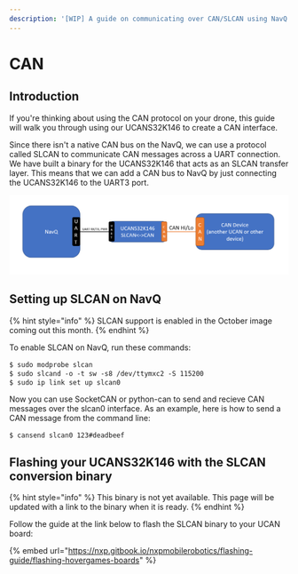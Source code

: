 ```yaml
---
description: '[WIP] A guide on communicating over CAN/SLCAN using NavQ and UCANS32K146'
---
```


# CAN

## Introduction

If you're thinking about using the CAN protocol on your drone, this guide will walk you through using our UCANS32K146 to create a CAN interface.

Since there isn't a native CAN bus on the NavQ, we can use a protocol called SLCAN to communicate CAN messages across a UART connection. We have built a binary for the UCANS32K146 that acts as an SLCAN transfer layer. This means that we can add a CAN bus to NavQ by just connecting the UCANS32K146 to the UART3 port.

![Diagram of setup](../../.gitbook/assets/image%20%2856%29.png)

## Setting up SLCAN on NavQ

{% hint style="info" %}
SLCAN support is enabled in the October image coming out this month.
{% endhint %}

To enable SLCAN on NavQ, run these commands:

```text
$ sudo modprobe slcan
$ sudo slcand -o -t sw -s8 /dev/ttymxc2 -S 115200
$ sudo ip link set up slcan0
```

Now you can use SocketCAN or python-can to send and recieve CAN messages over the slcan0 interface. As an example, here is how to send a CAN message from the command line:

```text
$ cansend slcan0 123#deadbeef
```

## Flashing your UCANS32K146 with the SLCAN conversion binary

{% hint style="info" %}
This binary is not yet available. This page will be updated with a link to the binary when it is ready.
{% endhint %}

Follow the guide at the link below to flash the SLCAN binary to your UCAN board:

{% embed url="https://nxp.gitbook.io/nxpmobilerobotics/flashing-guide/flashing-hovergames-boards" %}



